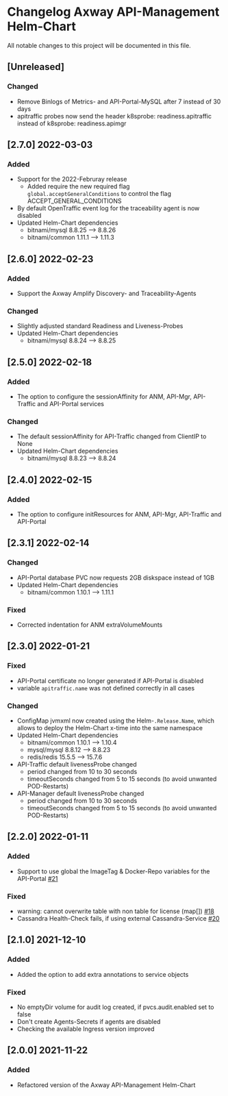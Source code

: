 # Changelog Axway API-Management Helm-Chart

All notable changes to this project will be documented in this file.

## [Unreleased] 

### Changed
- Remove Binlogs of Metrics- and API-Portal-MySQL after 7 instead of 30 days
- apitraffic probes now send the header k8sprobe: readiness.apitraffic instead of k8sprobe: readiness.apimgr

## [2.7.0] 2022-03-03

### Added
- Support for the 2022-Februray release
  - Added require the new required flag `global.acceptGeneralConditions` to control the flag ACCEPT_GENERAL_CONDITIONS
- By default OpenTraffic event log for the traceability agent is now disabled
- Updated Helm-Chart dependencies
  - bitnami/mysql 8.8.25 --> 8.8.26
  - bitnami/common 1.11.1 --> 1.11.3

## [2.6.0] 2022-02-23

### Added
- Support the Axway Amplify Discovery- and Traceability-Agents

### Changed
- Slightly adjusted standard Readiness and Liveness-Probes
- Updated Helm-Chart dependencies
  - bitnami/mysql 8.8.24 --> 8.8.25

## [2.5.0] 2022-02-18

### Added
- The option to configure the sessionAffinity for ANM, API-Mgr, API-Traffic and API-Portal services

### Changed
- The default sessionAffinity for API-Traffic changed from ClientIP to None
- Updated Helm-Chart dependencies
  - bitnami/mysql 8.8.23 --> 8.8.24

## [2.4.0] 2022-02-15

### Added
- The option to configure initResources for ANM, API-Mgr, API-Traffic and API-Portal

## [2.3.1] 2022-02-14

### Changed
- API-Portal database PVC now requests 2GB diskspace instead of 1GB
- Updated Helm-Chart dependencies
  - bitnami/common 1.10.1 --> 1.11.1

### Fixed
- Corrected indentation for ANM extraVolumeMounts

## [2.3.0] 2022-01-21

### Fixed
- API-Portal certificate no longer generated if API-Portal is disabled
- variable `apitraffic.name` was not defined correctly in all cases

### Changed
- ConfigMap jvmxml now created using the Helm-`.Release.Name`, which allows to deploy the Helm-Chart x-time into the same namespace
- Updated Helm-Chart dependencies
  - bitnami/common 1.10.1 --> 1.10.4
  - mysql/mysql 8.8.12 --> 8.8.23
  - redis/redis 15.5.5 --> 15.7.6
- API-Traffic default livenessProbe changed 
  - period changed from 10 to 30 seconds
  - timeoutSeconds changed from 5 to 15 seconds (to avoid unwanted POD-Restarts)
- API-Manager default livenessProbe changed
  - period changed from 10 to 30 seconds
  - timeoutSeconds changed from 5 to 15 seconds (to avoid unwanted POD-Restarts)

## [2.2.0] 2022-01-11

### Added
- Support to use global the ImageTag & Docker-Repo variables for the API-Portal [#21](https://github.com/Axway/Cloud-Automation/issues/21)

### Fixed
- warning: cannot overwrite table with non table for license (map[]) [#18](https://github.com/Axway/Cloud-Automation/issues/18)
- Cassandra Health-Check fails, if using external Cassandra-Service [#20](https://github.com/Axway/Cloud-Automation/issues/20)

## [2.1.0] 2021-12-10
### Added
- Added the option to add extra annotations to service objects

### Fixed
- No emptyDir volume for audit log created, if pvcs.audit.enabled set to false
- Don't create Agents-Secrets if agents are disabled
- Checking the available Ingress version improved

## [2.0.0] 2021-11-22
### Added
- Refactored version of the Axway API-Management Helm-Chart
